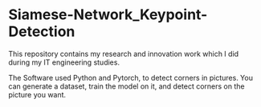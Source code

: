 # Siamese-Network_Keypoint-Detection
This repository contains my research and innovation work which I did during my IT engineering studies.

The Software used Python and Pytorch, to detect corners in pictures. You can generate a dataset, train the model on it, and detect corners on the picture you want.
